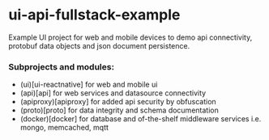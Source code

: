 # ui-api-fullstack-example
Example UI project for web and mobile devices to demo api connectivity, protobuf data objects and json document persistence.

### Subprojects and modules:

- (ui)[ui-reactnative] for web and mobile ui 
- (api)[api] for web services and datasource connectivity
- (apiproxy)[apiproxy] for added api security by obfuscation 
- (proto)[proto] for data integrity and schema documentation  
- (docker)[docker] for database and of-the-shelf middleware services i.e. mongo, memcached, mqtt 




